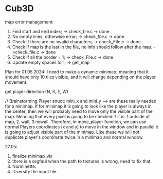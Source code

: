# Cub3D

map error management:
1. Find start and end index; -> check_file.c -> done
2. No empty lines, otherwise error; -> check_file.c -> done
3. Check if there are no invalid characters; -> check_File.c -> done
4. Check if map is the last in the file, no info should follow after the map. ->check_file.c -> done
5. Check if all the border = 1; -> check_File.c -> done
6. Update empty spaces to 1; -> get_map


Plan for 01.05.2024:
I need to make a dynamic minimap, meaning that it should have only 10 tiles visible, and it will change depending on the player movement.

get player direction (N, S, E, W)


// Brainstorming
Player struct: mini_x and mini_y --> are these really needed for a minimap. 
If for minimap it is going to look like the player is always in the center, then we will
probably need to move only the visible part of the map.
Meaning that every pixel is going to be checked if it is: 1.outside of map, 2. wall, 3.nowall. 
Therefore, in move_player function, we can use normal Players coordinates (x and y) to move in the window and in parallel it is going to adjust visible part of the minimap.
Like these we will not duplicate player's coordinate twice in a minimap and normal window.


27.05:

1. finalize minimap_vis
2. there is a segfaul when the path to textures is wrong, need to fix that. 
3. Norminette.
4. Diversify the input file. 
